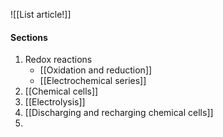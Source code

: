 ![[List article!]]

#### Sections
1. Redox reactions
	- [[Oxidation and reduction]]
	- [[Electrochemical series]]
2. [[Chemical cells]]
3. [[Electrolysis]]
4. [[Discharging and recharging chemical cells]]
5. 